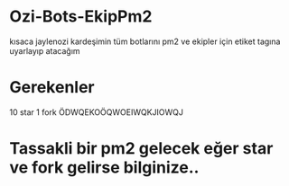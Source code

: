 # Ozi-Bots-EkipPm2
kısaca jaylenozi kardeşimin tüm botlarını pm2 ve ekipler için etiket tagına uyarlayıp atacağım
# Gerekenler
10 star 1 fork ÖDWQEKOÖQWOEIWQKJIOWQJ 
# Tassakli bir pm2 gelecek eğer star ve fork gelirse bilginize..

